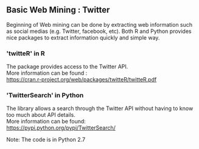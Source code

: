 ## Basic Web Mining : Twitter

Beginning of Web mining can be done by extracting web information such as social medias (e.g. Twitter, facebook, etc). 
Both R and Python provides nice packages to extract information quickly and simple way.

### 'twitteR' in R
The package provides access to the Twitter API. <br />
More information can be found : <br />
https://cran.r-project.org/web/packages/twitteR/twitteR.pdf

### 'TwitterSearch' in Python
The library allows a search through the Twitter API without having to know too much about API details. <br />
More information can be found: <br />
https://pypi.python.org/pypi/TwitterSearch/

Note: The code is in Python 2.7
